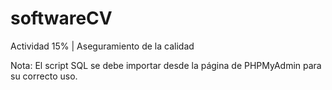 # softwareCV
Actividad 15% | Aseguramiento de la calidad

Nota: El script SQL se debe importar desde la página de PHPMyAdmin para su correcto uso.
